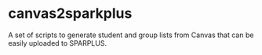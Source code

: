 # canvas2sparkplus
A set of scripts to generate student and group lists from Canvas that can be easily uploaded to SPARPLUS.
